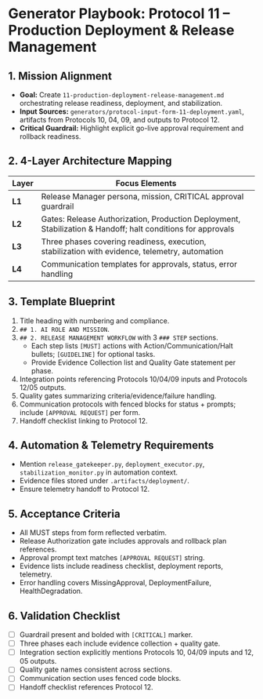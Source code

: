 # Generator Playbook: Protocol 11 – Production Deployment & Release Management

## 1. Mission Alignment
- **Goal:** Create `11-production-deployment-release-management.md` orchestrating release readiness, deployment, and stabilization.
- **Input Sources:** `generators/protocol-input-form-11-deployment.yaml`, artifacts from Protocols 10, 04, 09, and outputs to Protocol 12.
- **Critical Guardrail:** Highlight explicit go-live approval requirement and rollback readiness.

## 2. 4-Layer Architecture Mapping
| Layer | Focus Elements |
|-------|----------------|
| **L1** | Release Manager persona, mission, CRITICAL approval guardrail |
| **L2** | Gates: Release Authorization, Production Deployment, Stabilization & Handoff; halt conditions for approvals |
| **L3** | Three phases covering readiness, execution, stabilization with evidence, telemetry, automation |
| **L4** | Communication templates for approvals, status, error handling |

## 3. Template Blueprint
1. Title heading with numbering and compliance.
2. `## 1. AI ROLE AND MISSION`.
3. `## 2. RELEASE MANAGEMENT WORKFLOW` with 3 `### STEP` sections.
   - Each step lists `[MUST]` actions with Action/Communication/Halt bullets; `[GUIDELINE]` for optional tasks.
   - Provide Evidence Collection list and Quality Gate statement per phase.
4. Integration points referencing Protocols 10/04/09 inputs and Protocols 12/05 outputs.
5. Quality gates summarizing criteria/evidence/failure handling.
6. Communication protocols with fenced blocks for status + prompts; include `[APPROVAL REQUEST]` per form.
7. Handoff checklist linking to Protocol 12.

## 4. Automation & Telemetry Requirements
- Mention `release_gatekeeper.py`, `deployment_executor.py`, `stabilization_monitor.py` in automation context.
- Evidence files stored under `.artifacts/deployment/`.
- Ensure telemetry handoff to Protocol 12.

## 5. Acceptance Criteria
- All MUST steps from form reflected verbatim.
- Release Authorization gate includes approvals and rollback plan references.
- Approval prompt text matches `[APPROVAL REQUEST]` string.
- Evidence lists include readiness checklist, deployment reports, telemetry.
- Error handling covers MissingApproval, DeploymentFailure, HealthDegradation.

## 6. Validation Checklist
- [ ] Guardrail present and bolded with `[CRITICAL]` marker.
- [ ] Three phases each include evidence collection + quality gate.
- [ ] Integration section explicitly mentions Protocols 10, 04/09 inputs and 12, 05 outputs.
- [ ] Quality gate names consistent across sections.
- [ ] Communication section uses fenced code blocks.
- [ ] Handoff checklist references Protocol 12.
